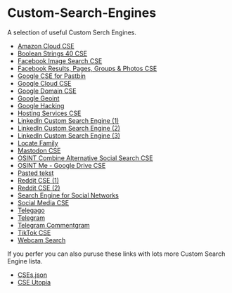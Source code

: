 # Custom-Search-Engines
<p>A selection of useful Custom Serch Engines.</p>
<ul>
 <li><a href="https://cse.google.com/cse?cx=005797772976587943970:g-6ohngosio#gsc.tab=0">Amazon Cloud CSE</a></li>
 <li><a href="https://booleanstrings.com/all-the-40-forty-custom-search-engines/">Boolean Strings 40 CSE</a></li>
 <li><a href="https://cse.google.com/cse?cx=013991603413798772546:jyvyp2ppxma#gsc.tab=0">Facebook Image Search CSE</a></li>
 <li><a href="https://cse.google.com/cse?cx=016621447308871563343:vylfmzjmlti#gsc.tab=0">Facebook Results, Pages, Groups & Photos CSE</a></li>
 <li><a href="https://github.com/cipher387/pastebinsearchengines">Google CSE for Pastbin</a></li>
 <li><a href="https://cse.google.com/cse?cx=005797772976587943970:ca2hiy6hmri#gsc.tab=0/">Google Cloud CSE</a></li>
 <li><a href="https://cse.google.com/cse?cx=005797772976587943970:ca2hiy6hmri#gsc.tab=0">Google Domain CSE</a></li>
 <li><a href="https://cse.google.com/cse?cx=015328649639895072395:sbv3zyxzmji#gsc.tab=0">Google Geoint </a></li>
 <li><a href="https://www.exploit-db.com/google-hacking-database">Google Hacking</a></li>
 <li><a href="https://cipher387.github.io/code_repository_google_custom_search_engines/">Hosting Services CSE</a></li>
 <li><a href="https://cse.google.com/cse?cx=006639709984028990467:nl9wxsfepb0#gsc.tab=0">LinkedIn Custom Search Engine (1)</a></li>
 <li><a href="https://cse.google.co.nz/cse?cx=014394093098352383268:w7sqo_x4rb0">LinkedIn Custom Search Engine (2)</a></li>
 <li><a href="https://cse.google.com/cse?cx=000470283453218169915%3Ahcrzdwsiwrc#gsc.tab=0">LinkedIn Custom Search Engine (3)</a></li>
 <li><a href="https://cse.google.com/cse?cx=partner-pub-7233843800519946:6667570044&ie=UTF-8&q=">Locate Family</a></li>
 <li><a href="https://cse.google.com/cse?cx=e57e14c971ef34e61">Mastodon CSE</a></li>
 <li><a href="https://www.osintcombine.com/alt-tech-social-search">OSINT Combine Alternative Social Search CSE</a></li>
 <li><a href="https://cse.google.com/cse?cx=c64ba311eb8c31896">OSINT Me - Google Drive CSE</a></li>
 <li><a href="https://cse.google.com/cse?cx=013991603413798772546:nxs552dhq8k">Pasted tekst</a></li>
 <li><a href="https://cse.google.com/cse?cx=017261104271573007538:bbzhlah6n4o#gsc.tab=0">Reddit CSE (1)</a></li>
 <li><a href="https://cse.google.com/cse?cx=007749065626525752968:qh5bqebwi30">Reddit CSE (2)</a></li>
 <li><a href="https://cse.google.com/cse?key=AIzaSyB21wQuNzUsRTH-49FA7od4dB_Xvu5DCvg&cx=001794496531944888666:iyxger-cwug&q=">Search Engine for Social Networks</a></li>
 <li><a href="https://cse.google.com/cse?cx=d69e08526637c468d#gsc.tab=0">Social Media CSE</a></li>
 <li><a href="https://cse.google.com/cse?q=+&cx=006368593537057042503:efxu7xprihg#gsc.tab=0&gsc.q=%20&gsc.page=1">Telegago</a></li>
 <li><a href="https://cse.google.com/cse?cx=004805129374225513871%3Ap8lhfo0g3hg">Telegram</a></li>
 <li><a href="https://cse.google.com/cse?cx=006368593537057042503:ig4r3rz35qi#gsc.tab=0">Telegram Commentgram </a></li>
 <li><a href="https://cse.google.com/cse?cx=011444696387487602669%3Aaqf7d9w73om#gsc.tab=0">TikTok CSE</a></li>
 <li><a href="https://cse.google.com/cse?cx=013991603413798772546:gjcdtyiytey#gsc.tab=0">Webcam Search</a></li>
 </ul>
<p>If you perfer you can also puruse these links with lots more Custom Search Engine lista.</p>
<ul>
 <li><a href="https://gist.github.com/jerlendds/741d110f59a7d2ed2098325d30b00569">CSEs.json</a></li>
 <li><a href="https://start.me/p/EL84Km/cse-utopia">CSE Utopia</a></li>
</ul>
